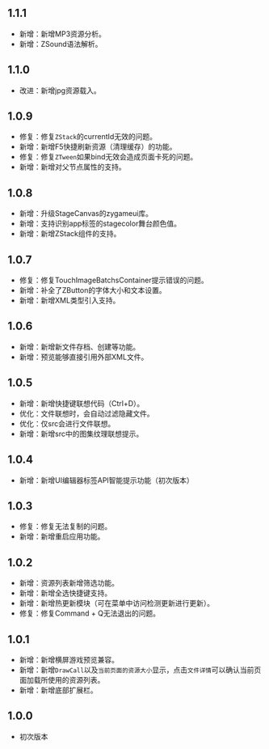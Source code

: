 ## 1.1.1
- 新增：新增MP3资源分析。
- 新增：ZSound语法解析。

## 1.1.0
- 改进：新增jpg资源载入。

## 1.0.9
- 修复：修复`ZStack`的currentId无效的问题。
- 新增：新增F5快捷刷新资源（清理缓存）的功能。
- 修复：修复`ZTween`如果bind无效会造成页面卡死的问题。
- 新增：新增对父节点属性的支持。

## 1.0.8
- 新增：升级StageCanvas的zygameui库。
- 新增：支持识别app标签的stagecolor舞台颜色值。
- 新增：新增ZStack组件的支持。

## 1.0.7
- 修复：修复TouchImageBatchsContainer提示错误的问题。
- 新增：补全了ZButton的字体大小和文本设置。
- 新增：新增XML类型引入支持。

## 1.0.6
- 新增：新增新文件存档、创建等功能。
- 新增：预览能够直接引用外部XML文件。

## 1.0.5
- 新增：新增快捷键联想代码（Ctrl+D）。
- 优化：文件联想时，会自动过滤隐藏文件。
- 优化：仅src会进行文件联想。
- 新增：新增src中的图集纹理联想提示。

## 1.0.4
- 新增：新增UI编辑器标签API智能提示功能（初次版本）

## 1.0.3
- 修复：修复无法复制的问题。
- 新增：新增重启应用功能。

## 1.0.2
- 新增：资源列表新增筛选功能。
- 新增：新增全选快捷键支持。
- 新增：新增热更新模块（可在菜单中访问检测更新进行更新）。
- 修复：修复Command + Q无法退出的问题。

## 1.0.1
- 新增：新增横屏游戏预览兼容。
- 新增：新增`DrawCall`以及`当前页面的资源大小`显示，点击`文件详情`可以确认当前页面加载所使用的资源列表。
- 新增：新增底部扩展栏。

## 1.0.0
- 初次版本